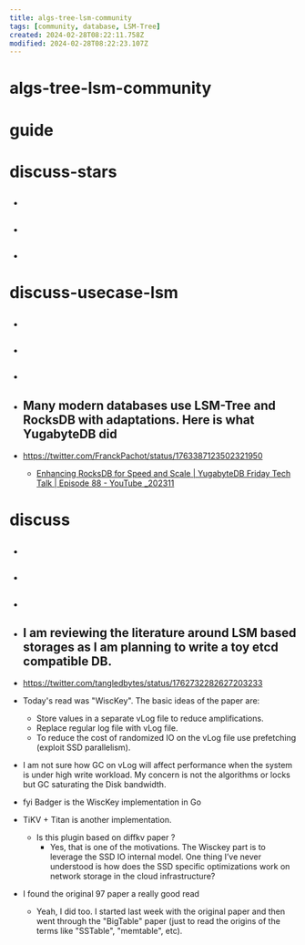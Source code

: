 ```yaml
---
title: algs-tree-lsm-community
tags: [community, database, LSM-Tree]
created: 2024-02-28T08:22:11.758Z
modified: 2024-02-28T08:22:23.107Z
---
```


# algs-tree-lsm-community

# guide

# discuss-stars
- ## 

- ## 

- ## 
# discuss-usecase-lsm
- ## 

- ## 

- ## 

- ## Many modern databases use LSM-Tree and RocksDB with adaptations. Here is what YugabyteDB did
- https://twitter.com/FranckPachot/status/1763387123502321950
  - [Enhancing RocksDB for Speed and Scale | YugabyteDB Friday Tech Talk | Episode 88 - YouTube _202311](https://www.youtube.com/watch?v=WwsiDu-qmFU&list=PL8Z3vt4qJTkLTIqB9eTLuqOdpzghX8H40&index=4)

# discuss
- ## 

- ## 

- ## 

- ## I am reviewing the literature around LSM based storages as I am planning to write a toy etcd compatible DB.
- https://twitter.com/tangledbytes/status/1762732282627203233
- Today's read was "WiscKey". The basic ideas of the paper are:
  - Store values in a separate vLog file to reduce amplifications. 
  - Replace regular log file with vLog file.
  - To reduce the cost of randomized IO on the vLog file use prefetching (exploit SSD parallelism).
- I am not sure how GC on vLog will affect performance when the system is under high write workload. My concern is not the algorithms or locks but GC saturating the Disk bandwidth.

- fyi Badger is the WiscKey implementation in Go

- TiKV + Titan is another implementation.
  - Is this plugin based on diffkv paper ?
    - Yes, that is one of the motivations. The Wisckey part is to leverage the SSD IO internal model. One thing I’ve never understood is how does the SSD specific optimizations work on network storage in the cloud infrastructure?

- I found the original 97 paper a really good read
  - Yeah, I did too. I started last week with the original paper and then went through the "BigTable" paper (just to read the origins of the terms like "SSTable", "memtable", etc).
